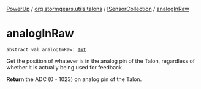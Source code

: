 [PowerUp](../../index.md) / [org.stormgears.utils.talons](../index.md) / [ISensorCollection](index.md) / [analogInRaw](./analog-in-raw.md)

# analogInRaw

`abstract val analogInRaw: `[`Int`](https://kotlinlang.org/api/latest/jvm/stdlib/kotlin/-int/index.html)

Get the position of whatever is in the analog pin of the Talon, regardless of whether
it is actually being used for feedback.

**Return**
the ADC (0 - 1023) on analog pin of the Talon.

